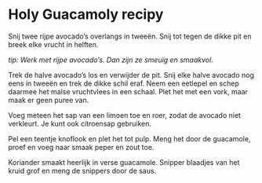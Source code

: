 # Holy Guacamoly recipy

Snij twee rijpe avocado’s overlangs in tweeën. Snij tot tegen de dikke pit en breek elke vrucht in helften.

*tip: Werk met rijpe avocado’s. Dan zijn ze smeuïg en smaakvol.*

Trek de halve avocado’s los en verwijder de pit.
Snij elke halve avocado nog eens in tweeën en trek de dikke schil eraf.
Neem een eetlepel en schep daarmee het malse vruchtvlees in een schaal. Plet het met een vork, maar maak er geen puree van. 

Voeg meteen het sap van een limoen toe en roer, zodat de avocado niet verkleurt. Je kunt ook citroensap gebruiken.

Pel een teentje knoflook en plet het tot pulp. Meng het door de guacamole, proef en voeg naar smaak peper en zout toe.

Koriander smaakt heerlijk in verse guacamole. Snipper blaadjes van het kruid grof en meng de snippers door de saus.
